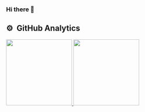 ### Hi there 👋

## ⚙️ &nbsp;GitHub Analytics
<div>
  <a href="https://github.com/maicongodinho">
  <img height="180em" src="https://github-readme-stats.vercel.app/api?username=matheusfcorocher&show_icons=true&theme=vision-friendly-dark&include_all_commits=true&count_private=true"/>
  <img height="180em" src="https://github-readme-stats.vercel.app/api/top-langs/?username=matheusfcorocher&layout=compact&langs_count=7&theme=vision-friendly-dark"/>
</div>
